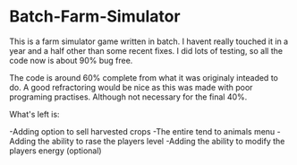 # Batch-Farm-Simulator

This is a farm simulator game written in batch. I havent really touched it in a year and a half other than some recent fixes. I did lots of testing, so all the code now is about 90% bug free.

The code is around 60% complete from what it was originaly inteaded to do. A good refractoring would be nice as this was made with poor programing practises. Although not necessary for the final 40%.

What's left is:

-Adding option to sell harvested crops
-The entire tend to animals menu
-Adding the ability to rase the players level
-Adding the ability to modify the players energy (optional)


